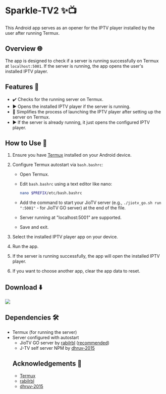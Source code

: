 # Sparkle-TV2 ✨📺

This Android app serves as an opener for the IPTV player installed by the user after running Termux.

## Overview 🌐

The app is designed to check if a server is running successfully on Termux at `localhost:5001`. If the server is running, the app opens the user's installed IPTV player.

## Features 🚀

- ✔️ Checks for the running server on Termux.
- ▶️ Opens the installed IPTV player if the server is running.
- 🚀 Simplifies the process of launching the IPTV player after setting up the server on Termux.
- ▶️ If the server is already running, it just opens the configured IPTV player.


## How to Use 📲

1. Ensure you have [Termux](https://github.com/termux/termux-app) installed on your Android device.
2. Configure Termux autostart via `bash.bashrc`:
    - Open Termux.
    - Edit `bash.bashrc` using a text editor like nano:
   
        ```bash
        nano $PREFIX/etc/bash.bashrc
        ```
    - Add the command to start your JioTV server (e.g., `./jiotv_go.sh run ":5001"` - for JioTV GO server) at the end of the file.
    - Server running at "localhost:5001" are supported.
    - Save and exit.

3. Select the installed IPTV player app on your device.

4. Run the app.

5. If the server is running successfully, the app will open the installed IPTV player.

6. If you want to choose another app, clear the app data to reset.

## Download ⬇️

[<img src="https://i.imgur.com/GTVknqJt.jpg">](https://github.com/siddharthsky/SparkleTV2-auto-service/releases)


## Dependencies 🛠️

- Termux (for running the server)
- Server configured with autostart
  - JioTV GO server by [rabilrbl](https://github.com/rabilrbl/jiotv_go) ([recommended](https://rabilrbl.github.io/jiotv_go/Usage-Guide/#android-users-weve-got-you-covered))
  - J-TV self server NPM by [dhruv-2015](https://github.com/dhruv-2015/JIOTVServer)
  <!-- 
  - TS-JioTV server NPM by [mitthu786](https://github.com/mitthu786/TS-JioTV)
<!-- - IPTV player with playlist [playstore](https://play.google.com/store/search?q=iptv+player&c=apps)
-->

## Acknowledgements 🙌

- [Termux](https://github.com/termux) 
- [rabilrbl](https://github.com/rabilrbl)
- [dhruv-2015](https://github.com/dhruv-2015)
<!-- 
- [mitthu786](https://github.com/mitthu786) 
--> 
